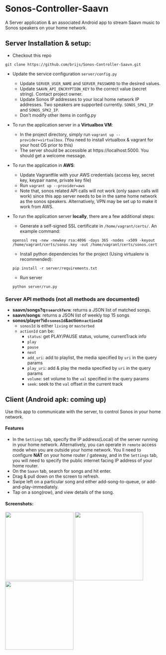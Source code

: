 # Sonos-Controller-Saavn
A Server application & an associated Android app to stream Saavn music to Sonos speakers on your home network.


## Server Installation & setup:
- Checkout this repo
```shellsession
git clone https://github.com/brijs/Sonos-Controller-Saavn.git
```
- Update the service configuration `server/config.py`
  - Update `SERVER_USER_NAME` and `SERVER_PASSWORD` to the desired values.
  - Update `SAAVN_API_ENCRYPTION_KEY` to the correct value (secret string). Contact project owner.
  - Update Sonos IP addresses to your local home network IP addresses. Two speakers are supported currently. `SONOS_SPK1_IP` and `SONOS_SPK2_IP`.
  - Don't modify other items in config.py

- To run the application server in a **Virtualbox VM**:
  - In the project directory, simply run `vagrant up --provider=virtualbox`. (You need to install virtualbox & vagrant for your host OS prior to this)
  - The server should be accessible at https://localhost:5000. You should get a welcome message.
- To run the application in **AWS**:
  - Update Vagrantfile with your AWS credentials (access key, secret key, keypair name, private key file)
  - Run `vagrant up --provider=aws`
  - Note that, sonos related API calls will not work (only saavn calls will work) since this app server needs to be in the same home network as the sonos speakers. Alternatively, VPN may be set up to make it work from AWS.
- To run the application server **locally**, there are a few additional steps:
  - Generate a self-signed SSL certificate in `/home/vagrant/certs/`. An example command:
  
  ```shellsession
  openssl req -new -newkey rsa:4096 -days 365 -nodes -x509 -keyout /home/vagrant/certs/sonos.key -out /home/vagrant/certs/sonos.cert
  ```
  - Install python dependencies for the project (Using virtualenv is recommended):
  ```shellsession
  pip install -r server/requirements.txt
  ```
  - Run server
  ```shellsession
  python server/run.py
  ```
  
  
### Server API methods (not all methods are documented)
- **saavn/songs?q=`searchTerm`**: returns a JSON list of matched songs.
- **saavn/songs**: returns a JSON list of weekly top 15 songs
- **sonos/player?id=`sonosId`&action=`actionId`**
  - `sonosId` is either `living` or `masterbed`
  - `actionId` can be:
    - `status`: get PLAY/PAUSE status, volume, currentTrack info
    - `play`
    - `pause`
    - `next`
    - `add_uri`: add to playlist, the media specified by `uri` in the query params
    - `play_uri`: add & play the media specified by `uri` in the query params
    - `volume`: set volume to the `val` specified in the query params
    - `seek`: seek to the `val` offset in the current track


## Client (Android apk: coming up)
Use this app to communicate with the server, to control Sonos in your home network. 

#### Features
- In the `Settings` tab, specify the IP address(Local) of the server running in your home network. Alternatively, you can operate in `remote` access mode when you are outside your home network. You ll need to configure **NAT** on your home router / gateway, and in the `Settings` tab, you will need to specify the public internet facing IP address of your home router.
- On the `Saavn` tab, search for songs and hit enter. 
- Drag & pull down on the screen to refresh.
- Swipe left on a particular song and either add-song-to-queue, or add-and-play-immediately.
- Tap on a song(row), and view details of the song.

#### Screenshots:

<img src="https://cloud.githubusercontent.com/assets/1574336/8323661/77c681de-1a15-11e5-8b49-3f0cfe823ea4.png" width="220">
<img src="https://cloud.githubusercontent.com/assets/1574336/8323583/58ec5faa-1a14-11e5-903a-12c2a5b6a7d9.png" width="220">
<img src="https://cloud.githubusercontent.com/assets/1574336/8323584/5ab3889a-1a14-11e5-9a44-1e28783f159f.png" width="220">


